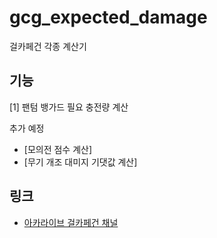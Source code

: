# gcg_expected_damage

걸카페건 각종 계산기

## 기능

[1] 팬텀 뱅가드 필요 충전량 계산

추가 예정
- [모의전 점수 계산]
- [무기 개조 대미지 기댓값 계산]

## 링크

- [아카라이브 걸카페건 채널](https://arca.live/b/girlcafe)
